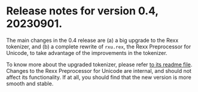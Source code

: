 # Release notes for version 0.4, 20230901.

The main changes in the 0.4 release are (a) a big upgrade to the Rexx tokenizer, and (b) a complete rewrite of ``rxu.rex``, the Rexx Preprocessor for Unicode, to take advantage of the improvements in the tokenizer.

To know more about the upgraded tokenizer, please refer [to its readme file](../parser/readme.md). Changes to the Rexx Preprocessor for Unicode are internal, and should not affect its functionality. If at all, you should find that the new version is more smooth and stable.
